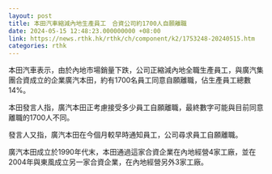 ```yaml
---
layout: post
title: 本田汽車縮減內地生產員工　合資公司約1700人自願離職
date: 2024-05-15 12:48:23.000000000 +08:00
link: https://news.rthk.hk/rthk/ch/component/k2/1753248-20240515.htm
categories: rthk
---
```


本田汽車表示，由於內地市場銷量下跌，公司正縮減內地全職生產員工，與廣汽集團合資成立的企業廣汽本田，約有1700名員工同意自願離職，佔生產員工總數14%。

本田發言人指，廣汽本田正考慮接受多少員工自願離職，最終數字可能與目前同意離職的1700人不同。

發言人又指，廣汽本田在今個月較早時通知員工，公司尋求員工自願離職。

廣汽本田成立於1990年代末，本田通過這家合資企業在內地經營4家工廠，並在2004年與東風成立另一家合資企業，在內地經營另外3家工廠。
